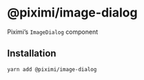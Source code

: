 # @piximi/image-dialog

Piximi’s `ImageDialog` component

## Installation

```sh
yarn add @piximi/image-dialog
```
